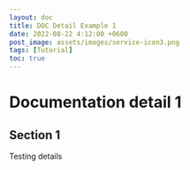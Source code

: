 ```yaml
---
layout: doc
title: DOC Detail Example 1
date: 2022-08-22 4:12:00 +0600
post_image: assets/images/service-icon3.png
tags: [Tutorial]
toc: true
---
```

<h1>Documentation detail 1 </h1>

## Section 1
Testing details

